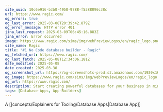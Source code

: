 ```yaml
---
site_uuid: 10c6e916-b3b0-4958-9788-f5388096c38c
url: https://www.ragic.com/
og_errors: true
og_last_error: 2025-03-08T20:39:42.879Z
og_error_message: HTTP error 401
jina_last_request: 2025-03-09T06:45:16.883Z
jina_error: Error occurred
image: https://www.ragic.com/sims/img/webPreviewLogos/en/ragic_logo.png
site_name: Ragic
title: "#1 No Code database builder - Ragic"
og_fetched_url: https://www.ragic.com/
og_last_fetch: 2025-05-08T12:34:06.181Z
date_modified: 2025-05-08
date_created: 2025-03-30
og_screenshot_url: https://og-screenshots-prod.s3.amazonaws.com/1920x1080/80/false/3d7c5535a3c2ec991ac0eaabfd930dd100bb8504b0d15900e46aaa74a6104c95.jpeg
og_image: https://www.ragic.com/sims/img/webPreviewLogos/en/ragic_logo.png
og_url: https://www.ragic.com/
description: Start creating powerful databases for your business in minutes with online spreadsheet interface. No coding required.
tags: [Database-Apps, App-Builders]
---
```


A [[concepts/Explainers for Tooling/Database Apps|Database App]]
